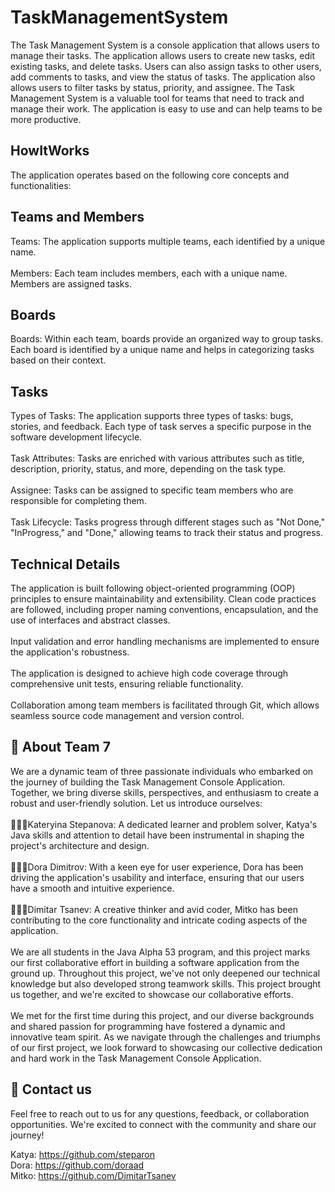
# TaskManagementSystem

The Task Management System is a console application that allows users to manage their tasks. The application allows users to create new tasks, edit existing tasks, and delete tasks. Users can also assign tasks to other users, add comments to tasks, and view the status of tasks. The application also allows users to filter tasks by status, priority, and assignee. The Task Management System is a valuable tool for teams that need to track and manage their work. The application is easy to use and can help teams to be more productive.

## HowItWorks
The application operates based on the following core concepts and functionalities:

## Teams and Members
Teams: The application supports multiple teams, each identified by a unique name. \
\
Members: Each team includes members, each with a unique name. Members are assigned tasks.

## Boards
Boards: Within each team, boards provide an organized way to group tasks. Each board is identified by a unique name and helps in categorizing tasks based on their context.

## Tasks
Types of Tasks: The application supports three types of tasks: bugs, stories, and feedback. Each type of task serves a specific purpose in the software development lifecycle. \
\
Task Attributes: Tasks are enriched with various attributes such as title, description, priority, status, and more, depending on the task type. \
\
Assignee: Tasks can be assigned to specific team members who are responsible for completing them. \
\
Task Lifecycle: Tasks progress through different stages such as "Not Done," "InProgress," and "Done," allowing teams to track their status and progress.


## Technical Details
The application is built following object-oriented programming (OOP) principles to ensure maintainability and extensibility.
Clean code practices are followed, including proper naming conventions, encapsulation, and the use of interfaces and abstract classes. \
\
Input validation and error handling mechanisms are implemented to ensure the application's robustness. \
\
The application is designed to achieve high code coverage through comprehensive unit tests, ensuring reliable functionality. \
\
Collaboration among team members is facilitated through Git, which allows seamless source code management and version control.

## 🚀 About Team 7
We are a dynamic team of three passionate individuals who embarked on the journey of building the Task Management Console Application. Together, we bring diverse skills, perspectives, and enthusiasm to create a robust and user-friendly solution. Let us introduce ourselves: \
\
👩🏼‍💻Kateryina Stepanova: A dedicated learner and problem solver, Katya's Java skills and attention to detail have been instrumental in shaping the project's architecture and design. \
\
👩🏼‍💻Dora Dimitrov: With a keen eye for user experience, Dora has been driving the application's usability and interface, ensuring that our users have a smooth and intuitive experience. \
\
👨🏼‍💻Dimitar Tsanev: A creative thinker and avid coder, Mitko has been contributing to the core functionality and intricate coding aspects of the application. \
\
We are all students in the Java Alpha 53 program, and this project marks our first collaborative effort in building a software application from the ground up. Throughout this project, we've not only deepened our technical knowledge but also developed strong teamwork skills. This project brought us together, and we're excited to showcase our collaborative efforts.\
\
We met for the first time during this project, and our diverse backgrounds and shared passion for programming have fostered a dynamic and innovative team spirit. As we navigate through the challenges and triumphs of our first project, we look forward to showcasing our collective dedication and hard work in the Task Management Console Application.

## 🔗 Contact us
Feel free to reach out to us for any questions, feedback, or collaboration opportunities. We're excited to connect with the community and share our journey!

Katya: https://github.com/steparon \
Dora: https://github.com/doraad \
Mitko: https://github.com/DimitarTsanev 










